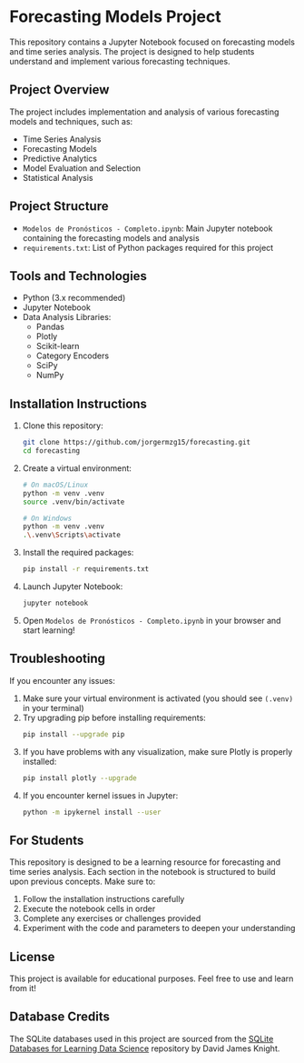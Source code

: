 # Forecasting Models Project

This repository contains a Jupyter Notebook focused on forecasting models and time series analysis. The project is designed to help students understand and implement various forecasting techniques.

## Project Overview

The project includes implementation and analysis of various forecasting models and techniques, such as:

- Time Series Analysis
- Forecasting Models
- Predictive Analytics
- Model Evaluation and Selection
- Statistical Analysis

## Project Structure

- `Modelos de Pronósticos - Completo.ipynb`: Main Jupyter notebook containing the forecasting models and analysis
- `requirements.txt`: List of Python packages required for this project

## Tools and Technologies

- Python (3.x recommended)
- Jupyter Notebook
- Data Analysis Libraries:
  - Pandas
  - Plotly
  - Scikit-learn
  - Category Encoders
  - SciPy
  - NumPy

## Installation Instructions

1. Clone this repository:
   ```bash
   git clone https://github.com/jorgermzg15/forecasting.git
   cd forecasting
   ```

2. Create a virtual environment:
   ```bash
   # On macOS/Linux
   python -m venv .venv
   source .venv/bin/activate

   # On Windows
   python -m venv .venv
   .\.venv\Scripts\activate
   ```

3. Install the required packages:
   ```bash
   pip install -r requirements.txt
   ```

4. Launch Jupyter Notebook:
   ```bash
   jupyter notebook
   ```

5. Open `Modelos de Pronósticos - Completo.ipynb` in your browser and start learning!

## Troubleshooting

If you encounter any issues:

1. Make sure your virtual environment is activated (you should see `(.venv)` in your terminal)
2. Try upgrading pip before installing requirements:
   ```bash
   pip install --upgrade pip
   ```
3. If you have problems with any visualization, make sure Plotly is properly installed:
   ```bash
   pip install plotly --upgrade
   ```
4. If you encounter kernel issues in Jupyter:
   ```bash
   python -m ipykernel install --user
   ```

## For Students

This repository is designed to be a learning resource for forecasting and time series analysis. Each section in the notebook is structured to build upon previous concepts. Make sure to:

1. Follow the installation instructions carefully
2. Execute the notebook cells in order
3. Complete any exercises or challenges provided
4. Experiment with the code and parameters to deepen your understanding

## License

This project is available for educational purposes. Feel free to use and learn from it!

## Database Credits

The SQLite databases used in this project are sourced from the [SQLite Databases for Learning Data Science](https://github.com/davidjamesknight/SQLite_databases_for_learning_data_science) repository by David James Knight.